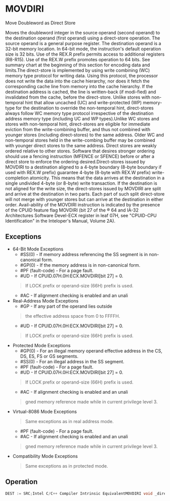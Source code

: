 # MOVDIRI

Move Doubleword as Direct Store

Moves the doubleword integer in the source operand (second operand) to the destination operand (first operand) using a direct-store operation.
The source operand is a general purpose register.
The destination operand is a 32-bit memory location.
In 64-bit mode, the instruction's default operation size is 32 bits.
Use of the REX.R prefix permits access to additional registers (R8-R15).
Use of the REX.W prefix promotes operation to 64 bits.
See summary chart at the beginning of this section for encoding data and limits.The direct-store is implemented by using write combining (WC) memory type protocol for writing data.
Using this protocol, the processor does not write the data into the cache hierarchy, nor does it fetch the corresponding cache line from memory into the cache hierarchy.
If the destination address is cached, the line is written-back (if modi-fied) and invalidated from the cache, before the direct-store.
Unlike stores with non-temporal hint that allow uncached (UC) and write-protected (WP) memory-type for the destination to override the non-temporal hint, direct-stores always follow WC memory type protocol irrespective of the destination address memory type (including UC and WP types).Unlike WC stores and stores with non-temporal hint, direct-stores are eligible for immediate eviction from the write-combining buffer, and thus not combined with younger stores (including direct-stores) to the same address.
Older WC and non-temporal stores held in the write-combing buffer may be combined with younger direct stores to the same address.
Direct stores are weakly ordered relative to other stores.
Software that desires stronger ordering should use a fencing instruction (MFENCE or SFENCE) before or after a direct store to enforce the ordering desired.Direct-stores issued by MOVDIRI to a destination aligned to a 4-byte boundary (8-byte boundary if used with REX.W prefix) guarantee 4-byte (8-byte with REX.W prefix) write-completion atomicity.
This means that the data arrives at the destination in a single undivided 4-byte (or 8-byte) write transaction.
If the destination is not aligned for the write size, the direct-stores issued by MOVDIRI are split and arrive at the destination in two parts.
Each part of such split direct-store will not merge with younger stores but can arrive at the destination in either order.
Avail-ability of the MOVDIRI instruction is indicated by the presence of the CPUID feature flag MOVDIRI (bit 27 of the ® 64 and IA-32 Architectures Software Devel-ECX register in leaf 07H, see "CPUID-CPU Identification" in the Inteloper's Manual, Volume 2A).

## Exceptions

- 64-Bit Mode Exceptions
  - #SS(0) - If memory address referencing the SS segment is in non-canonical form.
  - #GP(0) - If the memory address is in non-canonical form.
  - #PF (fault-code) - For a page fault.
  - #UD - If CPUID.07H.0H:ECX.MOVDIRI[bit 27] = 0.
  > If LOCK prefix or operand-size (66H) prefix is used.
  - #AC - If alignment checking is enabled and an unali
- Real-Address Mode Exceptions
  - #GP - If any part of the operand lies outside
  > the effective address space from 0 to FFFFH.
  - #UD - If CPUID.07H.0H:ECX.MOVDIRI[bit 27] = 0.
  > If LOCK prefix or operand-size (66H) prefix is used.
- Protected Mode Exceptions
  - #GP(0) - For an illegal memory operand effective address in the CS, DS, ES, FS or GS segments.
  - #SS(0) - For an illegal address in the SS segment.
  - #PF (fault-code) - For a page fault.
  - #UD - If CPUID.07H.0H:ECX.MOVDIRI[bit 27] = 0.
  > If LOCK prefix or operand-size (66H) prefix is used.
  - #AC - If alignment checking is enabled and an unali
  > gned memory reference made while in current 
  > privilege level 3.
- Virtual-8086 Mode Exceptions
  > Same exceptions as in real address mode.
  - #PF (fault-code) - For a page fault.
  - #AC - If alignment checking is enabled and an unali
  > gned memory reference made while in current 
  > privilege level 3.
- Compatibility Mode Exceptions
  > Same exceptions as in protected mode.

## Operation

```C
DEST := SRC;Intel C/C++ Compiler Intrinsic EquivalentMOVDIRI void _directstoreu_u32(void *dst, uint32_t val)
```

